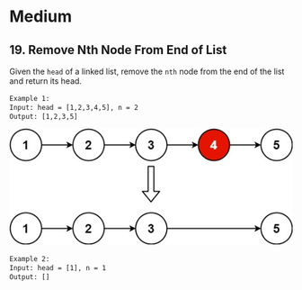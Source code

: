 # Medium
## 19. Remove Nth Node From End of List
Given the `head` of a linked list, remove the `nth` node from the end of the list and return its head.
```
Example 1:
Input: head = [1,2,3,4,5], n = 2
Output: [1,2,3,5]
```
![visualize](../images/remove_ex1.jpg)
```
Example 2:
Input: head = [1], n = 1
Output: []
```